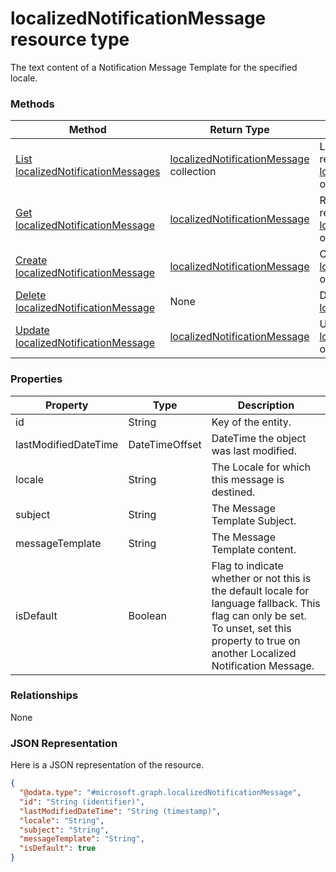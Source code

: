 ﻿# localizedNotificationMessage resource type

The text content of a Notification Message Template for the specified locale.
### Methods
|Method|Return Type|Description|
|---|---|---|
|[List localizedNotificationMessages](../api/intune_notification_localizedNotificationMessage_list.md)|[localizedNotificationMessage](../resources/intune_notification_localizedNotificationMessage.md) collection|List properties and relationships of the [localizedNotificationMessage](../resources/intune_notification_localizedNotificationMessage.md) objects.|
|[Get localizedNotificationMessage](../api/intune_notification_localizedNotificationMessage_get.md)|[localizedNotificationMessage](../resources/intune_notification_localizedNotificationMessage.md)|Read properties and relationships of the [localizedNotificationMessage](../resources/intune_notification_localizedNotificationMessage.md) object.|
|[Create localizedNotificationMessage](../api/intune_notification_localizedNotificationMessage_create.md)|[localizedNotificationMessage](../resources/intune_notification_localizedNotificationMessage.md)|Create a new [localizedNotificationMessage](../resources/intune_notification_localizedNotificationMessage.md) object.|
|[Delete localizedNotificationMessage](../api/intune_notification_localizedNotificationMessage_delete.md)|None|Deletes a [localizedNotificationMessage](../resources/intune_notification_localizedNotificationMessage.md).|
|[Update localizedNotificationMessage](../api/intune_notification_localizedNotificationMessage_update.md)|[localizedNotificationMessage](../resources/intune_notification_localizedNotificationMessage.md)|Update the properties of a [localizedNotificationMessage](../resources/intune_notification_localizedNotificationMessage.md) object.|

### Properties
|Property|Type|Description|
|---|---|---|
|id|String|Key of the entity.|
|lastModifiedDateTime|DateTimeOffset|DateTime the object was last modified.|
|locale|String|The Locale for which this message is destined.|
|subject|String|The Message Template Subject.|
|messageTemplate|String|The Message Template content.|
|isDefault|Boolean|Flag to indicate whether or not this is the default locale for language fallback. This flag can only be set. To unset, set this property to true on another Localized Notification Message.|

### Relationships
None
### JSON Representation
Here is a JSON representation of the resource.
<!-- {
  "blockType": "resource",
  "keyProperty": "id",
  "@odata.type": "microsoft.graph.localizedNotificationMessage"
}
-->
```json
{
  "@odata.type": "#microsoft.graph.localizedNotificationMessage",
  "id": "String (identifier)",
  "lastModifiedDateTime": "String (timestamp)",
  "locale": "String",
  "subject": "String",
  "messageTemplate": "String",
  "isDefault": true
}
```


